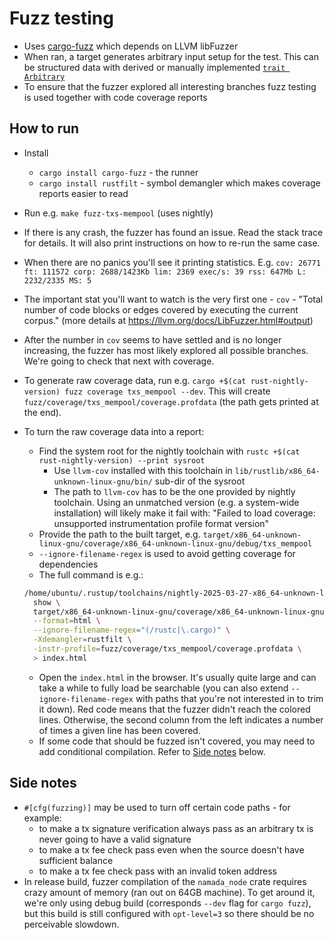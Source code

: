 # Fuzz testing

- Uses [cargo-fuzz](https://rust-fuzz.github.io/book/cargo-fuzz.html) which depends on LLVM libFuzzer
- When ran, a target generates arbitrary input setup for the test. This can be structured data with derived or manually implemented [`trait Arbitrary`](https://crates.io/crates/arbitrary)
- To ensure that the fuzzer explored all interesting branches fuzz testing is used together with code coverage reports

## How to run

- Install
  - `cargo install cargo-fuzz` - the runner
  - `cargo install rustfilt` - symbol demangler which makes coverage reports easier to read
- Run e.g. `make fuzz-txs-mempool` (uses nightly)
- If there is any crash, the fuzzer has found an issue. Read the stack trace for details. It will also print instructions on how to re-run the same case.
- When there are no panics you'll see it printing statistics. E.g. `cov: 26771 ft: 111572 corp: 2688/1423Kb lim: 2369 exec/s: 39 rss: 647Mb L: 2232/2335 MS: 5`
- The important stat you'll want to watch is the very first one - `cov` - "Total number of code blocks or edges covered by executing the current corpus." (more details at <https://llvm.org/docs/LibFuzzer.html#output>)
- After the number in `cov` seems to have settled and is no longer increasing, the fuzzer has most likely explored all possible branches. We're going to check that next with coverage.
- To generate raw coverage data, run e.g. `cargo +$(cat rust-nightly-version) fuzz coverage txs_mempool --dev`. This will create `fuzz/coverage/txs_mempool/coverage.profdata` (the path gets printed at the end).
- To turn the raw coverage data into a report:
  - Find the system root for the nightly toolchain with `rustc +$(cat rust-nightly-version) --print sysroot`
    - Use `llvm-cov` installed with this toolchain in `lib/rustlib/x86_64-unknown-linux-gnu/bin/` sub-dir of the sysroot
    - The path to `llvm-cov` has to be the one provided by nightly toolchain. Using an unmatched version (e.g. a system-wide installation) will likely make it fail with: "Failed to load coverage: unsupported instrumentation profile format version"
  - Provide the path to the built target, e.g. `target/x86_64-unknown-linux-gnu/coverage/x86_64-unknown-linux-gnu/debug/txs_mempool`
  - `--ignore-filename-regex` is used to avoid getting coverage for dependencies
  - The full command is e.g.:

  ```bash
  /home/ubuntu/.rustup/toolchains/nightly-2025-03-27-x86_64-unknown-linux-gnu/lib/rustlib/x86_64-unknown-linux-gnu/bin/llvm-cov \
    show \
    target/x86_64-unknown-linux-gnu/coverage/x86_64-unknown-linux-gnu/debug/txs_mempool \
    --format=html \
    --ignore-filename-regex="(/rustc|\.cargo)" \
    -Xdemangler=rustfilt \
    -instr-profile=fuzz/coverage/txs_mempool/coverage.profdata \
    > index.html
  ```

  - Open the `index.html` in the browser. It's usually quite large and can take a while to fully load be searchable (you can also extend `--ignore-filename-regex` with paths that you're not interested in to trim it down). Red code means that the fuzzer didn't reach the colored lines. Otherwise, the second column from the left indicates a number of times a given line has been covered.
  - If some code that should be fuzzed isn't covered, you may need to add conditional compilation. Refer to [Side notes](#side-notes) below.

## Side notes

- `#[cfg(fuzzing)]` may be used to turn off certain code paths - for example:
  - to make a tx signature verification always pass as an arbitrary tx is never going to have a valid signature
  - to make a tx fee check pass even when the source doesn't have sufficient balance
  - to make a tx fee check pass with an invalid token address
- In release build, fuzzer compilation of the `namada_node` crate requires crazy amount of memory (ran out on 64GB machine). To get around it, we're only using debug build (corresponds `--dev` flag for `cargo fuzz`), but this build is still configured with `opt-level=3` so there should be no perceivable slowdown.
